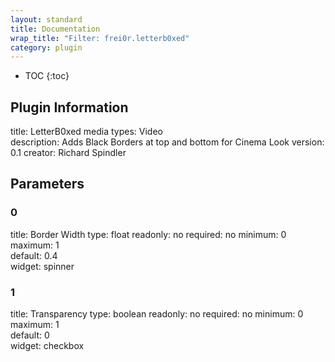 ```yaml
---
layout: standard
title: Documentation
wrap_title: "Filter: frei0r.letterb0xed"
category: plugin
---
```

* TOC
{:toc}

## Plugin Information

title: LetterB0xed
media types:
Video  
description: Adds Black Borders at top and bottom for Cinema Look
version: 0.1
creator: Richard Spindler

## Parameters

### 0

title: Border Width  type: float
readonly: no
required: no
minimum: 0  
maximum: 1  
default: 0.4  
widget: spinner  

### 1

title: Transparency  type: boolean
readonly: no
required: no
minimum: 0  
maximum: 1  
default: 0  
widget: checkbox  

